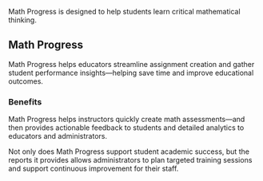 Math Progress is designed to help students learn critical mathematical thinking.

## Math Progress

Math Progress helps educators streamline assignment creation and gather student performance insights—helping save time and improve educational outcomes.

### Benefits

Math Progress helps instructors quickly create math assessments—and then provides actionable feedback to students and detailed analytics to educators and administrators.

Not only does Math Progress support student academic success, but the reports it provides allows administrators to plan targeted training sessions and support continuous improvement for their staff.
